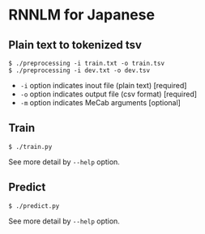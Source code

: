 # RNNLM for Japanese

## Plain text to tokenized tsv
```
$ ./preprocessing -i train.txt -o train.tsv
$ ./preprocessing -i dev.txt -o dev.tsv
```

- `-i` option indicates inout file (plain text) [required]
- `-o` option indicates output file (csv format) [required]
- `-m` option indicates MeCab arguments [optional]

## Train
```
$ ./train.py
```

See more detail by `--help` option.

## Predict
```
$ ./predict.py
```

See more detail by `--help` option.
